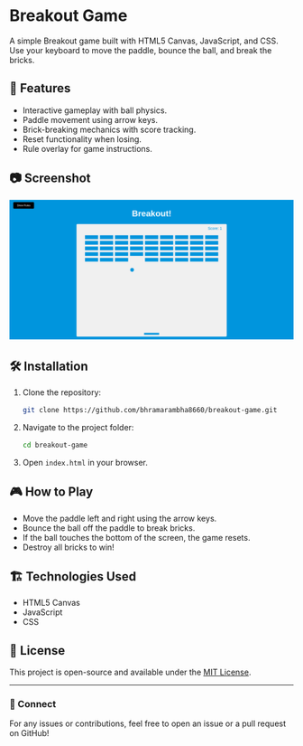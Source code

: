 # Breakout Game

A simple Breakout game built with HTML5 Canvas, JavaScript, and CSS. Use your keyboard to move the paddle, bounce the ball, and break the bricks.

## 🚀 Features
- Interactive gameplay with ball physics.
- Paddle movement using arrow keys.
- Brick-breaking mechanics with score tracking.
- Reset functionality when losing.
- Rule overlay for game instructions.

## 📷 Screenshot
![Game Screenshot](boll.png)

## 🛠️ Installation
1. Clone the repository:
   ```bash
   git clone https://github.com/bhramarambha8660/breakout-game.git
   ```
2. Navigate to the project folder:
   ```bash
   cd breakout-game
   ```
3. Open `index.html` in your browser.

## 🎮 How to Play
- Move the paddle left and right using the arrow keys.
- Bounce the ball off the paddle to break bricks.
- If the ball touches the bottom of the screen, the game resets.
- Destroy all bricks to win!

## 🏗️ Technologies Used
- HTML5 Canvas
- JavaScript
- CSS

## 📜 License
This project is open-source and available under the [MIT License](LICENSE).

---

### 🔗 Connect
For any issues or contributions, feel free to open an issue or a pull request on GitHub!

